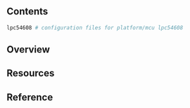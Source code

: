 ## Contents

```sh
lpc54608 # configuration files for platform/mcu lpc54608
```

## Overview

## Resources

## Reference
